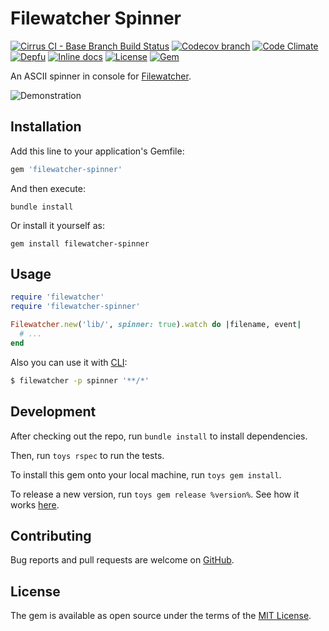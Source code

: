 # Filewatcher Spinner

[![Cirrus CI - Base Branch Build Status](https://img.shields.io/cirrus/github/filewatcher/filewatcher-spinner?style=flat-square)](https://cirrus-ci.com/github/filewatcher/filewatcher-spinner)
[![Codecov branch](https://img.shields.io/codecov/c/github/filewatcher/filewatcher-spinner/master.svg?style=flat-square)](https://codecov.io/gh/filewatcher/filewatcher-spinner)
[![Code Climate](https://img.shields.io/codeclimate/maintainability/filewatcher/filewatcher-spinner.svg?style=flat-square)](https://codeclimate.com/github/filewatcher/filewatcher-spinner)
[![Depfu](https://img.shields.io/depfu/filewatcher/filewatcher-spinner?style=flat-square)](https://depfu.com/repos/github/filewatcher/filewatcher-spinner)
[![Inline docs](https://inch-ci.org/github/filewatcher/filewatcher-spinner.svg?branch=master)](https://inch-ci.org/github/filewatcher/filewatcher-spinner)
[![License](https://img.shields.io/github/license/filewatcher/filewatcher-spinner.svg?style=flat-square)](LICENSE.txt)
[![Gem](https://img.shields.io/gem/v/filewatcher-spinner.svg?style=flat-square)](https://rubygems.org/gems/filewatcher-spinner)

An ASCII spinner in console for [Filewatcher](https://github.com/filewatcher/filewatcher).

![Demonstration](https://i.imgur.com/2dzqw8e.gif)

## Installation

Add this line to your application's Gemfile:

```ruby
gem 'filewatcher-spinner'
```

And then execute:

```shell
bundle install
```

Or install it yourself as:

```shell
gem install filewatcher-spinner
```

## Usage

```ruby
require 'filewatcher'
require 'filewatcher-spinner'

Filewatcher.new('lib/', spinner: true).watch do |filename, event|
  # ...
end
```

Also you can use it with [CLI](https://github.com/filewatcher/filewatcher-cli):

```sh
$ filewatcher -p spinner '**/*'
```

## Development

After checking out the repo, run `bundle install` to install dependencies.

Then, run `toys rspec` to run the tests.

To install this gem onto your local machine, run `toys gem install`.

To release a new version, run `toys gem release %version%`.
See how it works [here](https://github.com/AlexWayfer/gem_toys#release).

## Contributing

Bug reports and pull requests are welcome on [GitHub](https://github.com/filewatcher/filewatcher-spinner).

## License

The gem is available as open source under the terms of the
[MIT License](https://opensource.org/licenses/MIT).
